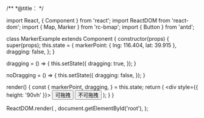 /**
 *@title：
 */

import React, { Component } from 'react';
import ReactDOM from 'react-dom';
import { Map, Marker } from 'rc-bmap';
import { Button } from 'antd';

class MarkerExample extends Component {
  constructor(props) {
    super(props);
    this.state = {
      markerPoint: { lng: 116.404, lat: 39.915 },
      dragging: false,
    };
  }

  dragging = () => {
    this.setState({
      dragging: true,
    });
  }

  noDragging = () => {
    this.setState({
      dragging: false,
    });
  }

  render() {
    const {
      markerPoint, dragging,
    } = this.state;
    return (
      <div style={{ height: '90vh' }}>
        <Map
          ak="dbLUj1nQTvDvKXkov5fhnH5HIE88RUEO"
          scrollWheelZoom
        >
          <Marker
            point={markerPoint}
            dragging={dragging}
          />
          <Button onClick={this.dragging}>可拖拽</Button>
          <Button onClick={this.noDragging}>不可拖拽</Button>
        </Map>
      </div>
    );
  }
}

ReactDOM.render(
  <MarkerExample />,
  document.getElementById('root'),
);
